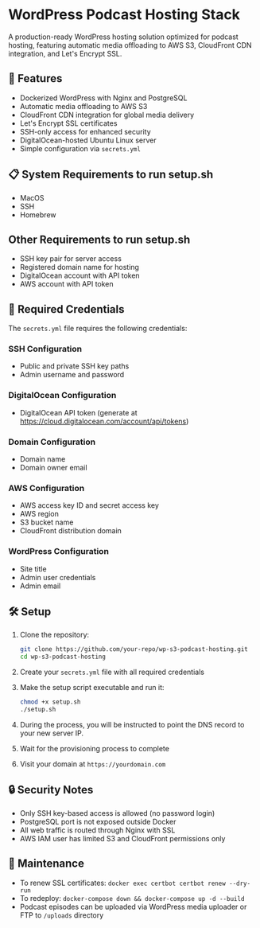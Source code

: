 # WordPress Podcast Hosting Stack

A production-ready WordPress hosting solution optimized for podcast hosting, featuring automatic media offloading to AWS S3, CloudFront CDN integration, and Let's Encrypt SSL.

## 🚀 Features

- Dockerized WordPress with Nginx and PostgreSQL
- Automatic media offloading to AWS S3
- CloudFront CDN integration for global media delivery
- Let's Encrypt SSL certificates
- SSH-only access for enhanced security
- DigitalOcean-hosted Ubuntu Linux server
- Simple configuration via `secrets.yml`

## 📋 System Requirements to run setup.sh

- MacOS
- SSH
- Homebrew

## Other Requirements to run setup.sh

- SSH key pair for server access
- Registered domain name for hosting
- DigitalOcean account with API token
- AWS account with API token

## 🔑 Required Credentials

The `secrets.yml` file requires the following credentials:

### SSH Configuration
- Public and private SSH key paths
- Admin username and password

### DigitalOcean Configuration
- DigitalOcean API token (generate at https://cloud.digitalocean.com/account/api/tokens)

### Domain Configuration
- Domain name
- Domain owner email

### AWS Configuration
- AWS access key ID and secret access key
- AWS region
- S3 bucket name
- CloudFront distribution domain

### WordPress Configuration
- Site title
- Admin user credentials
- Admin email

## 🛠️ Setup

1. Clone the repository:
   ```bash
   git clone https://github.com/your-repo/wp-s3-podcast-hosting.git
   cd wp-s3-podcast-hosting
   ```

2. Create your `secrets.yml` file with all required credentials

3. Make the setup script executable and run it:
   ```bash
   chmod +x setup.sh
   ./setup.sh
   ```

4. During the process, you will be instructed to point the DNS record to your new server IP.

4. Wait for the provisioning process to complete

5. Visit your domain at `https://yourdomain.com`

## 🔒 Security Notes

- Only SSH key-based access is allowed (no password login)
- PostgreSQL port is not exposed outside Docker
- All web traffic is routed through Nginx with SSL
- AWS IAM user has limited S3 and CloudFront permissions only

## 📝 Maintenance

- To renew SSL certificates: `docker exec certbot certbot renew --dry-run`
- To redeploy: `docker-compose down && docker-compose up -d --build`
- Podcast episodes can be uploaded via WordPress media uploader or FTP to `/uploads` directory 